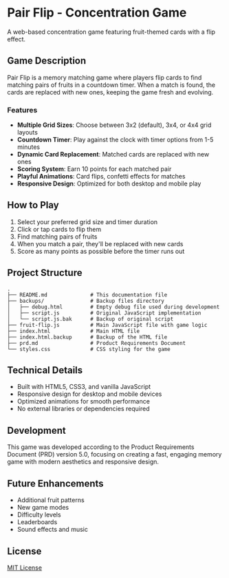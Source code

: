 # Pair Flip - Concentration Game

A web-based concentration game featuring fruit-themed cards with a flip effect.

## Game Description

Pair Flip is a memory matching game where players flip cards to find matching pairs of fruits in a countdown timer. When a match is found, the cards are replaced with new ones, keeping the game fresh and evolving.

### Features

- **Multiple Grid Sizes**: Choose between 3x2 (default), 3x4, or 4x4 grid layouts
- **Countdown Timer**: Play against the clock with timer options from 1-5 minutes
- **Dynamic Card Replacement**: Matched cards are replaced with new ones
- **Scoring System**: Earn 10 points for each matched pair
- **Playful Animations**: Card flips, confetti effects for matches
- **Responsive Design**: Optimized for both desktop and mobile play

## How to Play

1. Select your preferred grid size and timer duration
2. Click or tap cards to flip them
3. Find matching pairs of fruits
4. When you match a pair, they'll be replaced with new cards
5. Score as many points as possible before the timer runs out

## Project Structure

```
.
├── README.md              # This documentation file
├── backups/               # Backup files directory
│   ├── debug.html         # Empty debug file used during development
│   ├── script.js          # Original JavaScript implementation
│   └── script.js.bak      # Backup of original script
├── fruit-flip.js          # Main JavaScript file with game logic
├── index.html             # Main HTML file
├── index.html.backup      # Backup of the HTML file
├── prd.md                 # Product Requirements Document
└── styles.css             # CSS styling for the game
```

## Technical Details

- Built with HTML5, CSS3, and vanilla JavaScript
- Responsive design for desktop and mobile devices
- Optimized animations for smooth performance
- No external libraries or dependencies required

## Development

This game was developed according to the Product Requirements Document (PRD) version 5.0, focusing on creating a fast, engaging memory game with modern aesthetics and responsive design.

## Future Enhancements

- Additional fruit patterns
- New game modes
- Difficulty levels
- Leaderboards
- Sound effects and music

## License

[MIT License](LICENSE)